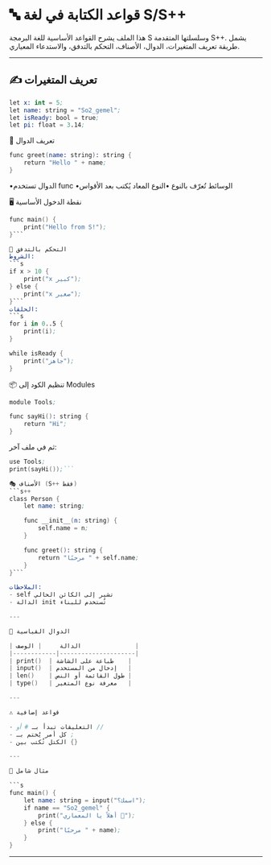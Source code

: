 # 🔤 قواعد الكتابة في لغة S/S++

هذا الملف يشرح القواعد الأساسية للغة البرمجة S وسلسلتها المتقدمة S++. يشمل طريقة تعريف المتغيرات، الدوال، الأصناف، التحكم بالتدفق، والاستدعاء المعياري.

---

## ✍️ تعريف المتغيرات

```s
let x: int = 5;
let name: string = "So2_gemel";
let isReady: bool = true;
let pi: float = 3.14;
```



🧠 تعريف الدوال
```s
func greet(name: string): string {
    return "Hello " + name;
}
```
•الدوال تستخدم func
•الوسائط تُعرّف بالنوع
•النوع المعاد يُكتب بعد الأقواس


🖥️ نقطة الدخول الأساسية
```s
func main() {
    print("Hello from S!");
}```

🔁 التحكم بالتدفق
الشروط:
```s
if x > 10 {
    print("x كبير");
} else {
    print("x صغير");
}```
الحلقات:
```s
for i in 0..5 {
    print(i);
}

while isReady {
    print("جاهز");
}
```

📦 تنظيم الكود إلى Modules
```s
module Tools;

func sayHi(): string {
    return "Hi";
}
```
ثم في ملف آخر:
```s
use Tools;
print(sayHi());```

🎭 الأصناف (S++ فقط)
```s++
class Person {
    let name: string;

    func __init__(n: string) {
        self.name = n;
    }

    func greet(): string {
        return "مرحبًا " + self.name;
    }
}```

الملاحظات:
- self تشير إلى الكائن الحالي
- الدالة init تُستخدم للبناء

---

🧰 الدوال القياسية

| الدالة     | الوصف               |
|------------|---------------------|
| print()  | طباعة على الشاشة    |
| input()  | إدخال من المستخدم   |
| len()    | طول القائمة أو النص |
| type()   | معرفة نوع المتغير   |

---

⚠️ قواعد إضافية

- التعليقات تبدأ بـ # أو //
- كل أمر يُختم بـ ;
- الكتل تُكتب بين {}

---

🧪 مثال شامل

```s
func main() {
    let name: string = input("اسمك؟");
    if name == "So2_gemel" {
        print("أهلاً يا المعماري 👑");
    } else {
        print("مرحبًا " + name);
    }
}
```

---
